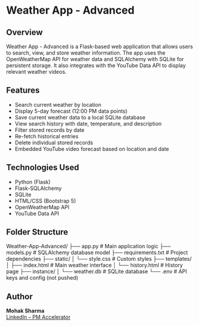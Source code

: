 # Weather App - Advanced

## Overview

Weather App - Advanced is a Flask-based web application that allows users to search, view, and store weather information. The app uses the OpenWeatherMap API for weather data and SQLAlchemy with SQLite for persistent storage. It also integrates with the YouTube Data API to display relevant weather videos.

## Features

- Search current weather by location
- Display 5-day forecast (12:00 PM data points)
- Save current weather data to a local SQLite database
- View search history with date, temperature, and description
- Filter stored records by date
- Re-fetch historical entries
- Delete individual stored records
- Embedded YouTube video forecast based on location and date

## Technologies Used

- Python (Flask)
- Flask-SQLAlchemy
- SQLite
- HTML/CSS (Bootstrap 5)
- OpenWeatherMap API
- YouTube Data API

## Folder Structure

Weather-App-Advanced/
├── app.py                  # Main application logic
├── models.py               # SQLAlchemy database model
├── requirements.txt        # Project dependencies
├── static/
│   └── style.css           # Custom styles
├── templates/
│   ├── index.html          # Main weather interface
│   └── history.html        # History page
├── instance/
│   └── weather.db          # SQLite database
└── .env                    # API keys and config (not pushed)

## Author

**Mohak Sharma**  
[LinkedIn – PM Accelerator](https://www.linkedin.com/company/product-manager-accelerator)
